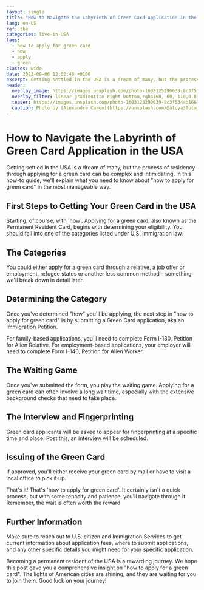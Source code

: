 ```yaml
---
layout: single
title: "How to Navigate the Labyrinth of Green Card Application in the USA"
lang: en-US
ref: the
categories: live-in-USA
tags:
  - how to apply for green card
  - how
  - apply
  - green
classes: wide
date: 2023-09-06 12:02:46 +0100
excerpt: Getting settled in the USA is a dream of many, but the process of residency through applying for a green card can be complex and intimidating.
header:
  overlay_image: https://images.unsplash.com/photo-1603125290639-8c3f534ab166?crop=entropy&cs=tinysrgb&fit=max&fm=jpg&ixid=M3w0Nzk0ODB8MHwxfHNlYXJjaHw4fHxob3clMjB0byUyMGFwcGx5JTIwZm9yJTIwZ3JlZW4lMjBjYXJkJTJDJTIwaG93JTJDJTIwYXBwbHklMkMlMjBncmVlbnxlbnwwfDB8fHwxNjkzOTk4MTY3fDA&ixlib=rb-4.0.3&q=80&w=1080
  overlay_filter: linear-gradient(to right bottom,rgba(60, 60, 110,0.8), rgba(178, 34, 52, 0.5))
  teaser: https://images.unsplash.com/photo-1603125290639-8c3f534ab166?crop=entropy&cs=tinysrgb&fit=max&fm=jpg&ixid=M3w0Nzk0ODB8MHwxfHNlYXJjaHw4fHxob3clMjB0byUyMGFwcGx5JTIwZm9yJTIwZ3JlZW4lMjBjYXJkJTJDJTIwaG93JTJDJTIwYXBwbHklMkMlMjBncmVlbnxlbnwwfDB8fHwxNjkzOTk4MTY3fDA&ixlib=rb-4.0.3&q=80&w=400
  caption: Photo by [Alexandre Caron](https://unsplash.com/@aloya3?utm_source=wenospeakamericano&utm_medium=referral) on [Unsplash](https://unsplash.com/?utm_source=wenospeakamericano&utm_medium=referral)
---
```

  
  # How to Navigate the Labyrinth of Green Card Application in the USA

Getting settled in the USA is a dream of many, but the process of residency through applying for a green card can be complex and intimidating. In this how-to guide, we'll explain what you need to know about "how to apply for green card" in the most manageable way. 

## First Steps to Getting Your Green Card in the USA

Starting, of course, with 'how'. Applying for a green card, also known as the Permanent Resident Card, begins with determining your eligibility. You should fall into one of the categories listed under U.S. immigration law.

## The Categories

You could either apply for a green card through a relative, a job offer or employment, refugee status or another less common method – something we'll break down in detail later.

## Determining the Category

Once you've determined "how" you'll be applying, the next step in "how to apply for green card" is by submitting a Green Card application, aka an Immigration Petition. 

For family-based applications, you'll need to complete Form I-130, Petition for Alien Relative. For employment-based applications, your employer will need to complete Form I-140, Petition for Alien Worker.

## The Waiting Game

Once you've submitted the form, you play the waiting game. Applying for a green card can often involve a long wait time, especially with the extensive background checks that need to take place. 

## The Interview and Fingerprinting

Green card applicants will be asked to appear for fingerprinting at a specific time and place. Post this, an interview will be scheduled.

## Issuing of the Green Card

If approved, you'll either receive your green card by mail or have to visit a local office to pick it up.

That's it! That's 'how to apply for green card'. It certainly isn't a quick process, but with some tenacity and patience, you'll navigate through it. Remember, the wait is often worth the reward. 

## Further Information

Make sure to reach out to U.S. citizen and Immigration Services to get current information about application fees, where to submit applications, and any other specific details you might need for your specific application.

Becoming a permanent resident of the USA is a rewarding journey. We hope this post gave you a comprehensive insight on "how to apply for a green card". The lights of American cities are shining, and they are waiting for you to join them. Good luck on your journey!